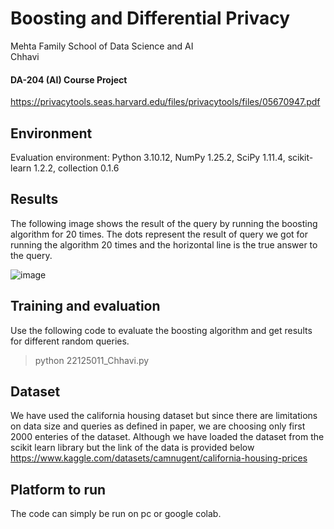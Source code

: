 # Boosting and Differential Privacy

Mehta Family School of Data Science and AI\
Chhavi

#### DA-204 (AI) Course Project
https://privacytools.seas.harvard.edu/files/privacytools/files/05670947.pdf


## Environment

Evaluation environment: Python 3.10.12, NumPy 1.25.2, SciPy 1.11.4, scikit-learn 1.2.2, collection 0.1.6

## Results

The following image shows the result of the query by running the boosting algorithm for 20 times. The dots represent the result of query we got for running the algorithm 20 times and the  horizontal line is the true answer to the query.

![image](https://github.com/ChhaviPan23/Differential-Privacy-and-Boosting/assets/138955514/54600e2a-5a2f-4673-8fed-9633affd093b)


## Training and evaluation 

Use the following code to evaluate the boosting algorithm and get results for different random queries.

> python 22125011_Chhavi.py

## Dataset
We have used the california housing dataset but since there are limitations on data size and queries as defined in paper, we are choosing only first 2000 enteries of the dataset.
Although we have loaded the dataset from the scikit learn library but the link of the data is provided below
https://www.kaggle.com/datasets/camnugent/california-housing-prices


## Platform to run 
The code can simply be run on pc or google colab.
